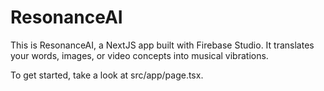 # ResonanceAI

This is ResonanceAI, a NextJS app built with Firebase Studio. It translates your words, images, or video concepts into musical vibrations.

To get started, take a look at src/app/page.tsx.
